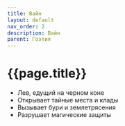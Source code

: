 ```yaml
---
title: Вайн
layout: default
nav_order: 2
description: Вайн
parent: Гоэтия
---
```


# {{page.title}}

- Лев, едущий на черном коне
- Открывает тайные места и клады
- Вызывает бури и землетрясения
- Разрушает магические защиты
